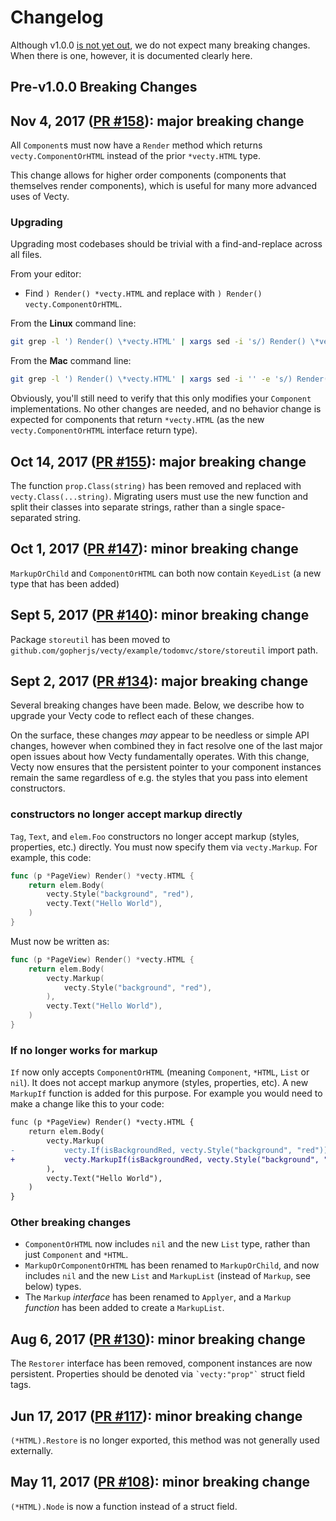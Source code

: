 Changelog
=========

Although v1.0.0 [is not yet out](https://github.com/gopherjs/vecty/milestone/1), we do not expect many breaking changes. When there is one, however, it is documented clearly here.

Pre-v1.0.0 Breaking Changes
---------------------------

## Nov 4, 2017 ([PR #158](https://github.com/gopherjs/vecty/pull/158)): major breaking change

All `Component`s must now have a `Render` method which returns `vecty.ComponentOrHTML` instead of the prior `*vecty.HTML` type.

This change allows for higher order components (components that themselves render components), which is useful for many more advanced uses of Vecty.

### Upgrading

Upgrading most codebases should be trivial with a find-and-replace across all files.

From your editor:
* Find `) Render() *vecty.HTML` and replace with `) Render() vecty.ComponentOrHTML`.

From the __Linux__ command line:
```bash
git grep -l ') Render() \*vecty.HTML' | xargs sed -i 's/) Render() \*vecty.HTML/) Render() vecty.ComponentOrHTML/g'
```

From the __Mac__ command line:
```bash
git grep -l ') Render() \*vecty.HTML' | xargs sed -i '' -e 's/) Render() \*vecty.HTML/) Render() vecty.ComponentOrHTML/g'
```

Obviously, you'll still need to verify that this only modifies your `Component` implementations. No other changes are needed, and no behavior change is expected for components that return `*vecty.HTML` (as the new `vecty.ComponentOrHTML` interface return type).

## Oct 14, 2017 ([PR #155](https://github.com/gopherjs/vecty/pull/155)): major breaking change

The function `prop.Class(string)` has been removed and replaced with `vecty.Class(...string)`.  Migrating users must use the new function and split their classes into separate strings, rather than a single space-separated string.

## Oct 1, 2017 ([PR #147](https://github.com/gopherjs/vecty/pull/147)): minor breaking change

`MarkupOrChild` and `ComponentOrHTML` can both now contain `KeyedList` (a new type that has been added)

## Sept 5, 2017 ([PR #140](https://github.com/gopherjs/vecty/pull/140)): minor breaking change

Package `storeutil` has been moved to `github.com/gopherjs/vecty/example/todomvc/store/storeutil` import path.


## Sept 2, 2017 ([PR #134](https://github.com/gopherjs/vecty/pull/134)): major breaking change

Several breaking changes have been made. Below, we describe how to upgrade your Vecty code to reflect each of these changes.

On the surface, these changes _may_ appear to be needless or simple API changes, however when combined they in fact resolve one of the last major open issues about how Vecty fundamentally operates. With this change, Vecty now ensures that the persistent pointer to your component instances remain the same regardless of e.g. the styles that you pass into element constructors.

### constructors no longer accept markup directly

`Tag`, `Text`, and `elem.Foo` constructors no longer accept markup (styles, properties, etc.) directly. You must now specify them via `vecty.Markup`. For example, this code:

```Go
func (p *PageView) Render() *vecty.HTML {
 	return elem.Body(
 		vecty.Style("background", "red"),
	 	vecty.Text("Hello World"),
 	)
}
```

Must now be written as:

```Go
func (p *PageView) Render() *vecty.HTML {
 	return elem.Body(
 		vecty.Markup(
	 		vecty.Style("background", "red"),
 		),
	 	vecty.Text("Hello World"),
 	)
}
```

### If no longer works for markup

`If` now only accepts `ComponentOrHTML` (meaning `Component`, `*HTML`, `List` or `nil`). It does not accept markup anymore (styles, properties, etc). A new `MarkupIf` function is added for this purpose. For example you would need to make a change like this to your code:

```diff
func (p *PageView) Render() *vecty.HTML {
 	return elem.Body(
 		vecty.Markup(
-			vecty.If(isBackgroundRed, vecty.Style("background", "red")),
+			vecty.MarkupIf(isBackgroundRed, vecty.Style("background", "red")),
 		),
 		vecty.Text("Hello World"),
 	)
}
```

### Other breaking changes

- `ComponentOrHTML` now includes `nil` and the new `List` type, rather than just `Component` and `*HTML`.
- `MarkupOrComponentOrHTML` has been renamed to `MarkupOrChild`, and now includes `nil` and the new `List` and `MarkupList` (instead of `Markup`, see below) types.
- The `Markup` _interface_ has been renamed to `Applyer`, and a `Markup` _function_ has been added to create a `MarkupList`.


## Aug 6, 2017 ([PR #130](https://github.com/gopherjs/vecty/pull/130)): minor breaking change

The `Restorer` interface has been removed, component instances are now persistent. Properties should be denoted via ``` `vecty:"prop"` ``` struct field tags.


## Jun 17, 2017 ([PR #117](https://github.com/gopherjs/vecty/pull/117)): minor breaking change

`(*HTML).Restore` is no longer exported, this method was not generally used externally.


## May 11, 2017 ([PR #108](https://github.com/gopherjs/vecty/pull/108)): minor breaking change

`(*HTML).Node` is now a function instead of a struct field.
